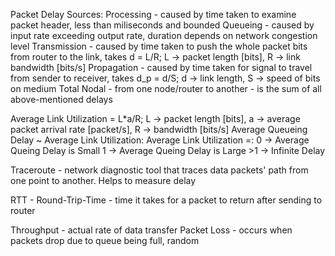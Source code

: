 Packet Delay Sources:
  Processing - caused by time taken to examine packet header, less than miliseconds and bounded
  Queueing - caused by input rate exceeding output rate, duration depends on network congestion level
  Transmission - caused by time taken to push the whole packet bits from router to the link, takes d = L/R; L -> packet length [bits], R -> link bandwidth [bits/s]
  Propagation - caused by time taken for signal to travel from sender to receiver, takes d_p = d/S; d -> link length, S -> speed of bits on medium
  Total Nodal - from one node/router to another - is the sum of all above-mentioned delays

  Average Link Utilization = L*a/R; L -> packet length [bits], a -> average packet arrival rate [packet/s], R -> bandwidth [bits/s]
  Average Queueing Delay ~ Average Link Utilization:
    Average Link Utilization =:
      0 -> Average Queing Delay is Small
      1 -> Average Queing Delay is Large
      >1 -> Infinite Delay

  Traceroute - network diagnostic tool that traces data packets' path from one point to another. Helps to measure delay

  RTT - Round-Trip-Time - time it takes for a packet to return after sending to router

  Throughput - actual rate of data transfer
  Packet Loss - occurs when packets drop due to queue being full, random

  

  

